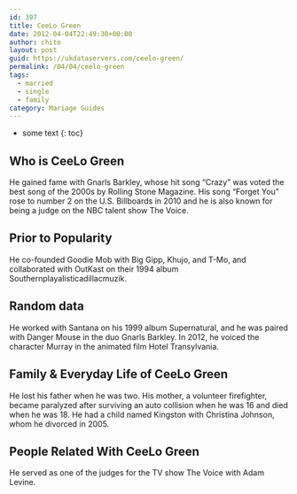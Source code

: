 ```yaml
---
id: 397
title: CeeLo Green
date: 2012-04-04T22:49:30+00:00
author: chito
layout: post
guid: https://ukdataservers.com/ceelo-green/
permalink: /04/04/ceelo-green  
tags:
  - married
  - single
  - family
category: Mariage Guides
---
```


* some text
{: toc}


## Who is  CeeLo Green
                  
                  
                  
He gained fame with Gnarls Barkley, whose hit song &#8220;Crazy&#8221; was voted the best song of the 2000s by Rolling Stone Magazine. His song &#8220;Forget You&#8221; rose to number 2 on the U.S. Billboards in 2010 and he is also known for being a judge on the NBC talent show The Voice.
                  
                
                
                
## Prior to Popularity 
                  
                  
                  
He co-founded Goodie Mob with Big Gipp, Khujo, and T-Mo, and collaborated with OutKast on their 1994 album Southernplayalisticadillacmuzik. 
                  
                
                
                
## Random data 
                  
                  
                  
He worked with Santana on his 1999 album Supernatural, and he was paired with Danger Mouse in the duo Gnarls Barkley. In 2012, he voiced the character Murray in the animated film Hotel Transylvania. 
                  
                
                
                
## Family & Everyday Life of CeeLo Green
                  
                  
                  
He lost his father when he was two. His mother, a volunteer firefighter, became paralyzed after surviving an auto collision when he was 16 and died when he was 18. He had a child named Kingston with Christina Johnson, whom he divorced in 2005. 
                  
                
                
                
## People Related With  CeeLo Green
                  
                  
                  
He served as one of the judges for the TV show The Voice with Adam Levine.
                  
                
              
            
          
          
          
    
    
  
